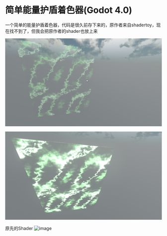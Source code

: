 # 简单能量护盾着色器(Godot 4.0)
一个简单的能量护盾着色器，代码是很久前存下来的，原作者来自shadertoy，现在找不到了，但我会把原作者的shader也放上来

![image](screen_capture01.png)

![image](screen_capture02.png)

原先的Shader
![image](https://github.com/MrYang259/SimpleEnergyShield_GDShader/assets/16712441/e53fd22e-d0bf-473c-be99-92f64ddf7715)
